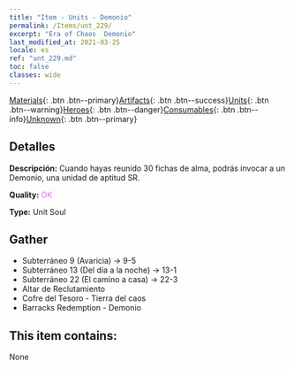 ```yaml
---
title: "Item - Units - Demonio"
permalink: /Items/unt_229/
excerpt: "Era of Chaos  Demonio"
last_modified_at: 2021-03-25
locale: es
ref: "unt_229.md"
toc: false
classes: wide
---
```

 [Materials](/es/Items/){: .btn .btn--primary}[Artifacts](/es/Items/Artifacts/){: .btn .btn--success}[Units](/es/Items/Units/){: .btn .btn--warning}[Heroes](/es/Items/Heroes/){: .btn .btn--danger}[Consumables](/es/Items/Consumables/){: .btn .btn--info}[Unknown](/es/Items/Unknown/){: .btn .btn--primary}

## Detalles
 **Descripción:** Cuando hayas reunido 30 fichas de alma, podrás invocar a un Demonio, una unidad de aptitud SR.

 **Quality:** <span style="color: #DA70D6">OK</span>

 **Type:** Unit Soul

## Gather

*    Subterráneo 9 (Avaricia) -> 9-5 
*    Subterráneo 13 (Del día a la noche) -> 13-1 
*    Subterráneo 22 (El camino a casa) -> 22-3 
*    Altar de Reclutamiento 
*    Cofre del Tesoro - Tierra del caos 
*    Barracks Redemption - Demonio 

## This item contains:

  None

